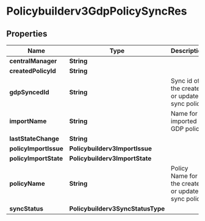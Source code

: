 

# Policybuilderv3GdpPolicySyncRes


## Properties

| Name | Type | Description | Notes |
|------------ | ------------- | ------------- | -------------|
|**centralManager** | **String** |  |  [optional] |
|**createdPolicyId** | **String** |  |  [optional] |
|**gdpSyncedId** | **String** | Sync id of the created or updated sync policy. |  [optional] |
|**importName** | **String** | Name for imported GDP policy. |  [optional] |
|**lastStateChange** | **String** |  |  [optional] |
|**policyImportIssue** | **Policybuilderv3ImportIssue** |  |  [optional] |
|**policyImportState** | **Policybuilderv3ImportState** |  |  [optional] |
|**policyName** | **String** | Policy Name for the created or updated sync policy. |  [optional] |
|**syncStatus** | **Policybuilderv3SyncStatusType** |  |  [optional] |



